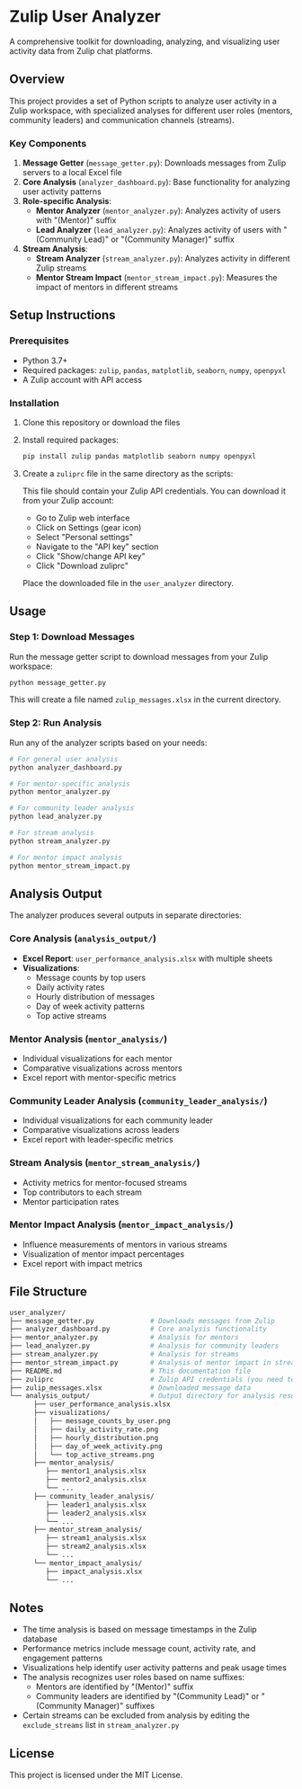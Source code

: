 # Zulip User Analyzer

A comprehensive toolkit for downloading, analyzing, and visualizing user activity data from Zulip chat platforms.

## Overview

This project provides a set of Python scripts to analyze user activity in a Zulip workspace, with specialized analyses for different user roles (mentors, community leaders) and communication channels (streams).

### Key Components

1. **Message Getter** (`message_getter.py`): Downloads messages from Zulip servers to a local Excel file
2. **Core Analysis** (`analyzer_dashboard.py`): Base functionality for analyzing user activity patterns
3. **Role-specific Analysis**:
   - **Mentor Analyzer** (`mentor_analyzer.py`): Analyzes activity of users with "(Mentor)" suffix
   - **Lead Analyzer** (`lead_analyzer.py`): Analyzes activity of users with "(Community Lead)" or "(Community Manager)" suffix
4. **Stream Analysis**:
   - **Stream Analyzer** (`stream_analyzer.py`): Analyzes activity in different Zulip streams
   - **Mentor Stream Impact** (`mentor_stream_impact.py`): Measures the impact of mentors in different streams

## Setup Instructions

### Prerequisites

- Python 3.7+
- Required packages: `zulip`, `pandas`, `matplotlib`, `seaborn`, `numpy`, `openpyxl`
- A Zulip account with API access

### Installation

1. Clone this repository or download the files
2. Install required packages:

   ```bash
   pip install zulip pandas matplotlib seaborn numpy openpyxl
   ```

3. Create a `zuliprc` file in the same directory as the scripts:

   This file should contain your Zulip API credentials. You can download it from your Zulip account:
   - Go to Zulip web interface
   - Click on Settings (gear icon)
   - Select "Personal settings"
   - Navigate to the "API key" section
   - Click "Show/change API key"
   - Click "Download zuliprc"

   Place the downloaded file in the `user_analyzer` directory.

## Usage

### Step 1: Download Messages

Run the message getter script to download messages from your Zulip workspace:

```bash
python message_getter.py
```

This will create a file named `zulip_messages.xlsx` in the current directory.

### Step 2: Run Analysis

Run any of the analyzer scripts based on your needs:

```bash
# For general user analysis
python analyzer_dashboard.py

# For mentor-specific analysis
python mentor_analyzer.py

# For community leader analysis
python lead_analyzer.py

# For stream analysis
python stream_analyzer.py

# For mentor impact analysis
python mentor_stream_impact.py
```

## Analysis Output

The analyzer produces several outputs in separate directories:

### Core Analysis (`analysis_output/`)

- **Excel Report**: `user_performance_analysis.xlsx` with multiple sheets
- **Visualizations**:
  - Message counts by top users
  - Daily activity rates
  - Hourly distribution of messages
  - Day of week activity patterns
  - Top active streams

### Mentor Analysis (`mentor_analysis/`)

- Individual visualizations for each mentor
- Comparative visualizations across mentors
- Excel report with mentor-specific metrics

### Community Leader Analysis (`community_leader_analysis/`)

- Individual visualizations for each community leader
- Comparative visualizations across leaders
- Excel report with leader-specific metrics

### Stream Analysis (`mentor_stream_analysis/`)

- Activity metrics for mentor-focused streams
- Top contributors to each stream
- Mentor participation rates

### Mentor Impact Analysis (`mentor_impact_analysis/`)

- Influence measurements of mentors in various streams
- Visualization of mentor impact percentages
- Excel report with impact metrics

## File Structure

```bash
user_analyzer/
├── message_getter.py              # Downloads messages from Zulip
├── analyzer_dashboard.py          # Core analysis functionality
├── mentor_analyzer.py             # Analysis for mentors
├── lead_analyzer.py               # Analysis for community leaders
├── stream_analyzer.py             # Analysis for streams
├── mentor_stream_impact.py        # Analysis of mentor impact in streams
├── README.md                      # This documentation file
├── zuliprc                        # Zulip API credentials (you need to create this)
├── zulip_messages.xlsx            # Downloaded message data
└── analysis_output/               # Output directory for analysis results
      ├── user_performance_analysis.xlsx
      ├── visualizations/
      │   ├── message_counts_by_user.png
      │   ├── daily_activity_rate.png
      │   ├── hourly_distribution.png
      │   ├── day_of_week_activity.png
      │   └── top_active_streams.png
      ├── mentor_analysis/
         ├── mentor1_analysis.xlsx
         ├── mentor2_analysis.xlsx
         └── ...
      ├── community_leader_analysis/
         ├── leader1_analysis.xlsx
         ├── leader2_analysis.xlsx
         └── ...
      ├── mentor_stream_analysis/
         ├── stream1_analysis.xlsx
         ├── stream2_analysis.xlsx
         └── ...
      └── mentor_impact_analysis/
         ├── impact_analysis.xlsx
         └── ...
```

## Notes

- The time analysis is based on message timestamps in the Zulip database
- Performance metrics include message count, activity rate, and engagement patterns
- Visualizations help identify user activity patterns and peak usage times
- The analysis recognizes user roles based on name suffixes:
  - Mentors are identified by "(Mentor)" suffix
  - Community leaders are identified by "(Community Lead)" or "(Community Manager)" suffixes
- Certain streams can be excluded from analysis by editing the `exclude_streams` list in `stream_analyzer.py`

## License

This project is licensed under the MIT License.
